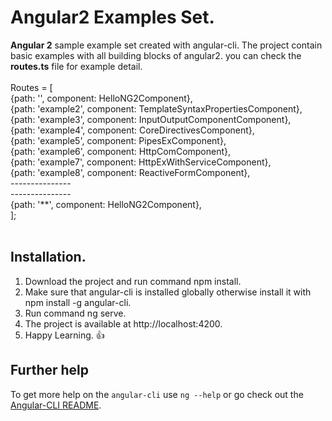 # Angular2 Examples Set.
**Angular 2** sample example set created with angular-cli. The project contain basic examples with all building blocks of angular2. you can check the **routes.ts** file for example detail. </br>
</br>
Routes = [ </br>
  {path: '', component: HelloNG2Component}, </br>
  {path: 'example2', component: TemplateSyntaxPropertiesComponent}, </br>
  {path: 'example3', component: InputOutputComponentComponent}, </br>
  {path: 'example4', component: CoreDirectivesComponent}, </br>
  {path: 'example5', component: PipesExComponent}, </br>
  {path: 'example6', component: HttpComComponent}, </br>
  {path: 'example7', component: HttpExWithServiceComponent}, </br>
  {path: 'example8', component: ReactiveFormComponent}, </br>
   --------------- </br>
   --------------- </br>
  {path: '**', component: HelloNG2Component}, </br>
]; </br>
</br>
## **Installation**.
1.  Download the project and run command npm install.
2.  Make sure that angular-cli is installed globally otherwise install it with npm install -g angular-cli.
3.  Run command ng serve.
4.  The project is available at http://localhost:4200.
5.  Happy Learning. :+1:

## **Further help**

To get more help on the `angular-cli` use `ng --help` or go check out the [Angular-CLI README](https://github.com/angular/angular-cli/blob/master/README.md).
